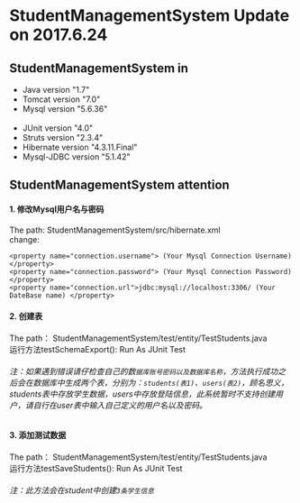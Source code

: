 # StudentManagementSystem Update on 2017.6.24
## StudentManagementSystem in
   * Java version "1.7" <br>
   * Tomcat version "7.0" <br>
   * Mysql version "5.6.36" <br><br>
   * JUnit version "4.0" <br>
   * Struts version "2.3.4" <br>
   * Hibernate version "4.3.11.Final" <br>
   * Mysql-JDBC version "5.1.42" <br>
## StudentManagementSystem attention
#### 1. 修改Mysql用户名与密码
The path: StudentManagementSystem/src/hibernate.xml <br>
change: 
```
<property name="connection.username"> (Your Mysql Connection Username)</property>
<property name="connection.password"> (Your Mysql Connection Password) </property>
<property name="connection.url">jdbc:mysql://localhost:3306/ (Your DateBase name) </property>
```
#### 2. 创建表
The path： StudentManagementSystem/test/entity/TestStudents.java <br>
运行方法testSchemaExport(): Run As JUnit Test <br>
###### 注：如果遇到错误请仔检查自己的数``据库账号密码以及数据库名称``，方法执行成功之后会在数据库中生成两个表，分别为：``students(表1)``、``users(表2)``，顾名思义，students表中存放学生数据，users中存放登陆信息，此系统暂时不支持创建用户，请自行在user表中输入自己定义的用户名以及密码。


#### 3. 添加测试数据
The path： StudentManagementSystem/test/entity/TestStudents.java <br>
运行方法testSaveStudents(): Run As JUnit Test <br>
###### 注：此方法会在student中创建``3条学生信息``


      
